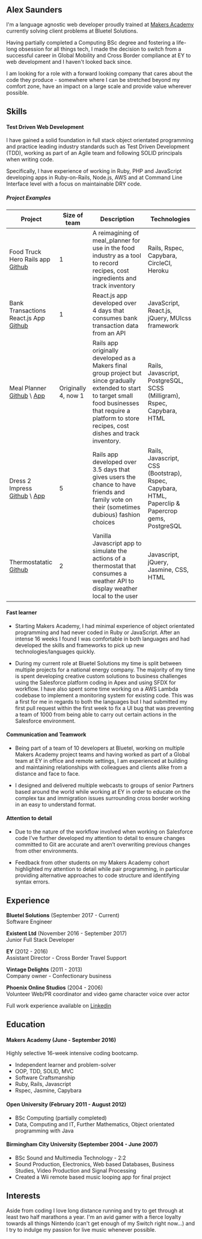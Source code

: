 ## Alex Saunders

I'm a language agnostic web developer proudly trained at [Makers Academy](http://www.makersacademy.com/) currently solving client problems at Bluetel Solutions.

Having partially completed a Computing BSc degree and fostering a life-long obsession for all things tech, I made the decision to switch from a successful career in Global Mobility and Cross Border compliance at EY to web development and I haven't looked back since.

I am looking for a role with a forward looking company that cares about the code they produce - somewhere where I can be stretched beyond my comfort zone, have an impact on a large scale and provide value wherever possible.

## Skills

#### Test Driven Web Development

I have gained a solid foundation in full stack object orientated programming and practice leading industry standards such as Test Driven Development (TDD), working as part of an Agile team and following SOLID principals when writing code.

Specifically, I have experience of working in Ruby, PHP and JavaScript developing apps in Ruby-on-Rails, Node.js, AWS and at Command Line Interface level with a focus on maintainable DRY code.

##### Project Examples
| Project | Size of team | Description | Technologies |
|---------|--------|-------------|--------------|
| Food Truck Hero Rails app<br>[Github](https://github.com/acsauk/food_truck_hero) | 1 | A reimagining of meal_planner for use in the food industry as a tool to record recipes, cost ingredients and track inventory | Rails, Rspec, Capybara, CircleCI, Heroku |
| Bank Transactions React.js App<br>[Github](https://github.com/acsauk/react_api) |1| React.js app developed over 4 days that consumes bank transaction data from an API | JavaScript, React.js, jQuery, MUIcss framework |
| Meal Planner<br>[Github](https://github.com/acsauk/meal_planner) \ [App](https://meal-planner-ma.herokuapp.com/) |Originally 4, now 1| Rails app originally developed as a Makers final group project but since gradually extended to start to target small food businesses that require a platform to store recipes, cost dishes and track inventory. | Rails, Javascript, PostgreSQL, SCSS (Milligram), Rspec, Capybara, HTML |
| Dress 2 Impress<br> [Github](https://github.com/jonnymoore12/dress_2_impress) \ [App](https://dress-2-impress-acsauk.herokuapp.com/dilemmas) | 5 | Rails app developed over 3.5 days that gives users the chance to have friends and family vote on their (sometimes dubious) fashion choices | Rails, Javascript, CSS (Bootstrap), Rspec, Capybara, HTML, Paperclip & Papercrop gems, PostgreSQL |
| Thermostatatic<br> [Github](https://github.com/acsauk/thermostat_js) | 2 | Vanilla Javascript app to simulate the actions of a thermostat that consumes a weather API to display weather local to the user | Javascript, jQuery, Jasmine, CSS, HTML |

#### Fast learner

- Starting Makers Academy, I had minimal experience of object orientated programming and had never coded in Ruby or JavaScript. After an intense 16 weeks I found I was comfortable in both languages and had developed the skills and frameworks to pick up new technologies/languages quickly.

- During my current role at Bluetel Solutions my time is split between multiple projects for a national energy company. The majority of my time is spent developing creative custom solutions to business challenges using the Salesforce platform coding in Apex and using SFDX for workflow. I have also spent some time working on a AWS Lambda codebase to implement a monitoring system for existing code. This was a first for me in regards to both the languages but I had submitted my first pull request within the first week to fix a UI bug that was preventing a team of 1000 from being able to carry out certain actions in the Salesforce environment.


#### Communication and Teamwork

- Being part of a team of 10 developers at Bluetel, working on multiple Makers Academy project teams and having worked as part of a Global team at EY in office and remote settings, I am experienced at building and maintaining relationships with colleagues and clients alike from a distance and face to face.

- I designed and delivered multiple webcasts to groups of senior Partners based around the world while working at EY in order to educate on the complex tax and immigration issues surrounding cross border working in an easy to understand format. 


#### Attention to detail

- Due to the nature of the workflow involved when working on Salesforce code I’ve further developed my attention to detail to ensure changes committed to Git are accurate and aren’t overwriting previous changes from other environments. 

- Feedback from other students on my Makers Academy cohort highlighted my attention to detail while pair programming, in particular providing alternative approaches to code structure and identifying syntax errors. 


## Experience

__Bluetel Solutions__ (September 2017 - Current)   
Software Engineer

__Existent Ltd__ (November 2016 - September 2017)   
Junior Full Stack Developer

__EY__ (2012 - 2016)   
Assistant Director - Cross Border Travel Support

__Vintage Delights__ (2011 - 2013)   
Company owner - Confectionary business

__Phoenix Online Studios__ (2004 - 2006)   
Volunteer Web/PR coordinator and video game character voice over actor

Full work experience available on [Linkedin](https://uk.linkedin.com/in/alex-saunders-b027b115)

## Education

#### Makers Academy (June - September 2016)

Highly selective 16-week intensive coding bootcamp.

- Independent learner and problem-solver
- OOP, TDD, SOLID, MVC
- Software Craftsmanship
- Ruby, Rails, Javascript
- Rspec, Jasmine, Capybara

#### Open University (February 2011 - August 2012)

- BSc Computing (partially completed)
- Data, Computing and IT, Further Mathematics, Object orientated programming with Java

#### Birmingham City University (September 2004 - June 2007)

- BSc Sound and Multimedia Technology - 2:2
- Sound Production, Electronics, Web based Databases, Business Studies, Video Production and Signal Processing
- Created a Wii remote based music looping app for final project

## Interests

Aside from coding I love long distance running and try to get through at least two half marathons a year. I'm an avid gamer with a fierce loyalty towards all things Nintendo (can't get enough of my Switch right now...) and I try to indulge my passion for live music whenever possible.
